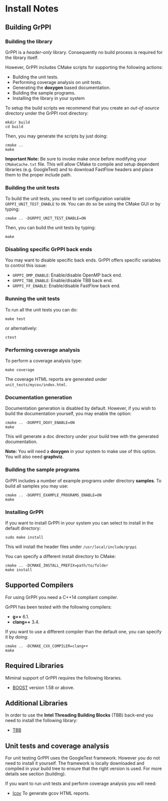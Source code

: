 # Install Notes

## Building GrPPI

### Building the library

GrPPI is a *header-only* library. Consequently no build process is required for
the library itself.

However, GrPPI includes CMake scripts for supporting the following actions:

* Building the unit tests.
* Performing coverage analysis on unit tests.
* Generating the **doxygen** based documentation.
* Building the sample programs.
* Installing the library in your system

To setup the build scripts we recommend that you create an *out-of-source*
directory under the GrPPI root directory:

~~~
mkdir build
cd build
~~~

Then, you may generate the scripts by just doing:

~~~
cmake ..
make
~~~

**Important Note:** Be sure to invoke make once before modifying your `CMakeCache.txt`
file. This will allow CMake to compile and setup dependent libraries (e.g.
GoogleTest) and to download FastFlow headers and place them to the proper include path.

### Building the unit tests

To build the unit tests, you need to set configuration variable
`GRPPI_UNIT_TEST_ENABLE` to `ON`. You can do so be using the CMake GUI or by
typing:

~~~
cmake .. -DGRPPI_UNIT_TEST_ENABLE=ON
~~~

Then, you can build the unit tests by typing:

~~~
make
~~~

### Disabling specific GrPPI back ends

You may want to disable specific back ends. GrPPI offers specific variables to
control this issue:

* `GRPPI_OMP_ENABLE`: Enable/disable OpenMP back end.
* `GRPPI_TBB_ENABLE`: Enable/disable TBB back end.
* `GRPPI_FF_ENABLE`: Enable/disable FastFlow back end.

### Running the unit tests

To run all the unit tests you can do:

~~~
make test
~~~

or alternatively:

~~~
ctest
~~~

### Performing coverage analysis

To perform a coverage analysis type:

~~~
make coverage
~~~

The coverage HTML reports are generated under `unit_tests/mycov/index.html`.

### Documentation generation

Documentation generation is disabled by default. However, if you wish to build
the documentation yourself, you may enable the option:

~~~
cmake .. -DGRPPI_DOXY_ENABLE=ON
make
~~~

This will generate a doc directory under your build tree with the generated
documentation.

**Note:** You will need a **doxygen** in your system to make use of this option.
You will also need **graphviz**.


### Building the sample programs

GrPPI includes a number of example programs under directory **samples**. To
build all samples you may use:

~~~
cmake .. -DGRPPI_EXAMPLE_PROGRAMS_ENABLE=ON
make
~~~

### Installing GrPPI

If you want to install GrPPI in your system you can select to install in the
default directory:

~~~
sudo make install
~~~

This will install the header files under `/usr/local/include/grppi`

You can specify a different install directory to CMake:

~~~
cmake .. -DCMAKE_INSTALL_PREFIX=path/to/folder
make install
~~~

## Supported Compilers ##

For using GrPPI you need a C++14 compliant compiler.

GrPPI has been tested with the following compilers:

  * **g++** 6.1. 
  * **clang++** 3.4.

If you want to use a different compiler than the default one, you can specify it
by doing:

~~~
cmake .. -DCMAKE_CXX_COMPILER=clang++
make
~~~

## Required Libraries ##

Miminal support of GrPPI requires the following libraries.

  * [BOOST](http://www.boost.org/) version 1.58 or above.

## Additional Libraries ##

In order to use the **Intel Threading Building Blocks** (TBB) back-end you need
to install the following library:

  * [TBB](https://www.threadingbuildingblocks.org/)

## Unit tests and coverage analysis

For unit testing GrPPI uses the GoogleTest framework. However you do not need to
install it yourself. The framework is locally downloaded and compiled in your build
tree to ensure that the right version is used. For more details see section
(building).

If you want to run unit tests and perform coverage analysis you will need:

  * [lcov](https://github.com/linux-test-project/lcov)
    To generate gcov HTML reports.

